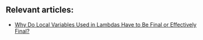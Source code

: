 ## Relevant articles:

- [Why Do Local Variables Used in Lambdas Have to Be Final or Effectively Final?](https://www.baeldung.com/java-lambda-effectively-final-local-variables)

